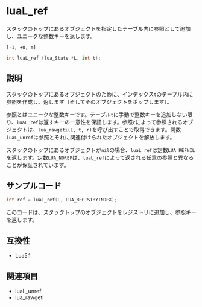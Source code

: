# luaL_ref

スタックのトップにあるオブジェクトを指定したテーブル内に参照として追加し、ユニークな整数キーを返します。

`[-1, +0, m]`

```c
int luaL_ref (lua_State *L, int t);
```

## 説明

スタックのトップにあるオブジェクトのために、インデックス`t`のテーブル内に参照を作成し、返します（そしてそのオブジェクトをポップします）。

参照とはユニークな整数キーです。テーブル`t`に手動で整数キーを追加しない限り、`luaL_ref`は返すキーの一意性を保証します。参照`r`によって参照されるオブジェクトは、`lua_rawgeti(L, t, r)`を呼び出すことで取得できます。関数`luaL_unref`は参照とそれに関連付けられたオブジェクトを解放します。

スタックのトップにあるオブジェクトが`nil`の場合、`luaL_ref`は定数`LUA_REFNIL`を返します。定数`LUA_NOREF`は、`luaL_ref`によって返される任意の参照と異なることが保証されています。

## サンプルコード

```c
int ref = luaL_ref(L, LUA_REGISTRYINDEX);
```

このコードは、スタックトップのオブジェクトをレジストリに追加し、参照キーを返します。

## 互換性

- Lua5.1

## 関連項目

- luaL_unref
- lua_rawgeti